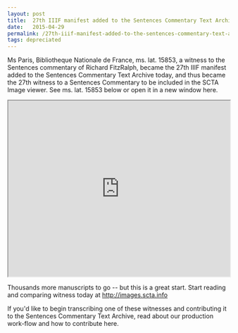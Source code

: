 ```yaml
---
layout: post
title:  27th IIIF manifest added to the Sentences Commentary Text Archive
date:   2015-04-29
permalink: /27th-iiif-manifest-added-to-the-sentences-commentary-text-archive/
tags: depreciated
---
```




Ms Paris, Bibliotheque Nationale de France, ms. lat. 15853, a witness to the Sentences commentary of Richard FitzRalph, became the 27th IIIF manifest added to the Sentences Commentary Text Archive today, and thus became the 27th witness to a Sentences Commentary to be included in the SCTA Image viewer. See ms. lat. 15853 below or open it in a new window here.

<iframe src="http://images.scta.info/#aebe356d-305d-46f6-b15c-7bb631bb66c7" width="100%" height="400px"></iframe>

Thousands more manuscripts to go -- but this is a great start. Start reading and comparing witness today at http://images.scta.info

If you'd like to begin transcribing one of these witnesses and contributing it to the Sentences Commentary Text Archive, read about our production work-flow and how to contribute here.
